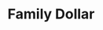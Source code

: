 ---
title: "Family Dollar"
url: /bossier-city/family-dollar-barksdale-boulevard/
shop: variety store
---